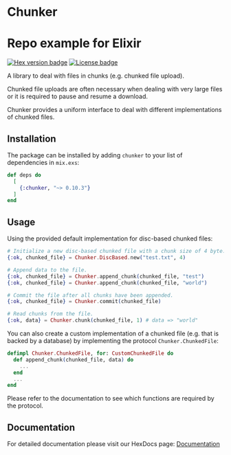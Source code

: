 # Chunker

# Repo example for Elixir

[![Hex version badge](https://img.shields.io/hexpm/v/chunker.svg)](https://hex.pm/packages/chunker)
[![License badge](https://img.shields.io/hexpm/l/chunker.svg)](https://gitlab.com/eldelto/chunker/blob/master/LICENCE)

A library to deal with files in chunks (e.g. chunked file upload).

Chunked file uploads are often necessary when dealing with very large files
or it is required to pause and resume a download.

Chunker provides a uniform interface to deal with different implementations of
chunked files.

## Installation

The package can be installed by adding `chunker` to your list of dependencies
in `mix.exs`:

```elixir
def deps do
  [
    {:chunker, "~> 0.10.3"}
  ]
end
```

## Usage

Using the provided default implementation for disc-based chunked files:

```elixir
# Initialize a new disc-based chunked file with a chunk size of 4 byte.
{:ok, chunked_file} = Chunker.DiscBased.new("test.txt", 4)

# Append data to the file.
{:ok, chunked_file} = Chunker.append_chunk(chunked_file, "test")
{:ok, chunked_file} = Chunker.append_chunk(chunked_file, "world")

# Commit the file after all chunks have been appended.
{:ok, chunked_file} = Chunker.commit(chunked_file)

# Read chunks from the file.
{:ok, data} = Chunker.chunk(chunked_file, 1) # data => "world"
```

You can also create a custom implementation of a chunked file (e.g. that is
backed by a database) by implementing the protocol `Chunker.ChunkedFile`:

```elixir
defimpl Chunker.ChunkedFile, for: CustomChunkedFile do
  def append_chunk(chunked_file, data) do
    ...
  end  
  ...  
end
```
Please refer to the documentation to see which functions are required by the
protocol.

## Documentation

For detailed documentation please visit our HexDocs page: 
[Documentation](https://hexdocs.pm/chunker)
